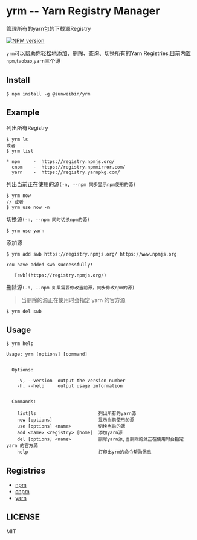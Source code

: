 # yrm -- Yarn Registry Manager
管理所有的yarn包的下载源Registry

[![NPM version][npm-image]][npm-url]

`yrm`可以帮助你轻松地添加、删除、查询、切换所有的Yarn Registries,目前内置`npm`,`taobao`,`yarn`三个源

## Install

```
$ npm install -g @sunweibin/yrm
```

## Example

列出所有Registry
```
$ yrm ls
或者
$ yrm list

* npm     -  https://registry.npmjs.org/
  cnpm    -  https://registry.npmmirror.com/
  yarn    -  https://registry.yarnpkg.com/

```

列出当前正在使用的源`(-n, --npm 同步显示npm使用的源)`
```
$ yrm now
// 或者
$ yrm use now -n
```

切换源`(-n, --npm 同时切换npm的源)`
```
$ yrm use yarn
```

添加源
```
$ yrm add swb https://registry.npmjs.org/ https://www.npmjs.org

You have added swb successfully!

   [swb](https://registry.npmjs.org/)
```

删除源`(-n, --npm 如果需要修改当前源，同步修改npm的源)`
> 当删除的源正在使用时会指定 yarn 的官方源
```
$ yrm del swb
```

## Usage

```
$ yrm help

Usage: yrm [options] [command]


  Options:

    -V, --version  output the version number
    -h, --help     output usage information


  Commands:

    list|ls                       列出所有的yarn源
    now [options]                 显示当前使用的源
    use [options] <name>          切换当前的源
    add <name> <registry> [home]  添加yarn源
    del [options] <name>          删除yarn源,当删除的源正在使用时会指定 yarn 的官方源
    help                          打印出yrm的命令帮助信息
```

## Registries

* [npm](https://registry.npmjs.org/)
* [cnpm](https://registry.npmmirror.com/)
* [yarn](https://registry.yarnpkg.com/)

## LICENSE
MIT


[npm-image]: https://img.shields.io/npm/v/@sunweibin/yrm.svg?style=flat-square
[npm-url]: https://npmjs.org/package/@sunweibin/yrm
